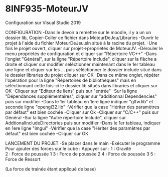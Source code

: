 # 8INF935-MoteurJV
Configuration sur Visual Studio 2019

CONFIGURATION
-Dans le devoir a remettre sur le moodle, il y a un un dossier lib, Copier-Coller ce fichier dans MoteurDeJeu/Libraries
-Ouvrir le projet à l'aide du fichier MoteurDeJeu.sln situé à la racine du projet.
-Une fois le projet ouvert, cliquer sur projet->propriétés de MoteurJV.
	-Dérouler le menu propriétés de configuration et cliquer sur "Répertoire VC++"
	-Dans l'onglet "Général", sur la ligne "Répertoire Include", cliquer sur la flèche a droite et cliquer sur modifier
séléctionner maintenant dans le 1er tableau une ligne et cliquer sur les ... puis séléctionner le dossier include situé 
dans le dossier libraries du projet cliquer sur OK
	-Dans ce même onglet, répéter l'opération pour la ligne "Répertoires de bibliothèques" mais en séléctionnant 
cette fois-ci le dossier lib situés dans libraries et cliquer sur OK
-Cliquer sur "Editeur de liens" puis sur "entrée"
	-Sur la ligne "Dépendances supplémentaires", cliquer sur "additionnal Dependencies" puis sur modifier
	-Dans le 1er tableau en 1ere ligne indiquer "glfw.lib" et seconde ligne "opengl32.lib"
	-Vérifier que la case "Hériter des paramètres par défaut" est bien cochée
	-Cliquer sur Ok
-Cliquer sur "C/C++" puis sur Général
	-Sur la ligne "Autre répertoire Include", cliquer sur AddtionalIncludeDirectories puis sur modifier 
	-Dans le 1er tableau, indiquer en 1ere ligne "imgui"
	-Vérifier que la case "Hériter des paramètres par défaut" est bien cochée
	-Cliquer sur OK

LANCEMENT DU PROJET 
-Se placer dans le main
-Exécuter le programme
Pour ajouter des forces sur le cube  :
Appuyer sur :
1 : Gravité  
2 : Force de poussée 1
3 : Force de poussée 2
4 : Force de poussée 3
5 : Force de  Ressort 

(La force de trainée étant appliqué de base)
